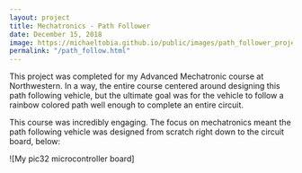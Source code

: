 ```yaml
---
layout: project
title: Mechatronics - Path Follower
date: December 15, 2018
image: https://michaeltobia.github.io/public/images/path_follower_project.jpg
permalink: "/path_follow.html"
---
```


This project was completed for my Advanced Mechatronic course at Northwestern.
In a way, the entire course centered around designing this path following vehicle,
but the ultimate goal was for the vehicle to follow a rainbow colored path well
enough to complete an entire circuit.

This course was incredibly engaging. The focus on mechatronics meant the path
following vehicle was designed from scratch right down to the circuit board,
below:

![My pic32 microcontroller board]
